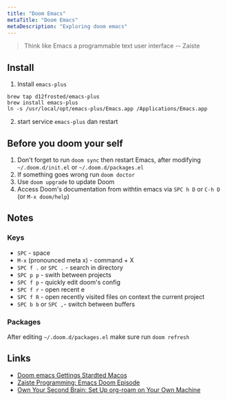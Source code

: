 ```yaml
---
title: "Doom Emacs"
metaTitle: "Doom Emacs"
metaDescription: "Exploring doom emacs"
---
```


> Think like Emacs a programmable text user interface -- Zaiste

## Install

1. Install `emacs-plus`

```
brew tap d12frosted/emacs-plus
brew install emacs-plus
ln -s /usr/local/opt/emacs-plus/Emacs.app /Applications/Emacs.app
```

2. start service `emacs-plus` dan restart

## Before you doom your self

1. Don't forget to run `doom sync` then restart Emacs, after modifying `~/.doom.d/init.el` or `~/.doom.d/packages.el`
1. If something goes wrong run `doom doctor`
1. Use `doom upgrade` to update Doom
1. Access Doom's documentation from withtin emacs via `SPC h D` or `C-h D` (or `M-x doom/help`)

## Notes

### Keys

- `SPC` - space
- `M-x` (pronounced meta x) - command + X
- `SPC f .` or `SPC .` - search in directory
- `SPC p p` - swith between projects
- `SPC f p` - quickly edit doom's config
- `SPC f r` - open recent
e
- `SPC f R` - open recently visited files on context the current project
- `SPC b b` or `SPC ,`- switch between buffers

### Packages

After editing `~/.doom.d/packages.el` make sure run `doom refresh`

## Links

- [Doom emacs Gettings Stardted Macos](https://github.cm/hlissner/doom-emacs/blob/develop/docs/getting_started.org#with-homebrew)
- [Zaiste Programming: Emacs Doom Episode](https://www.yoube.com/watch?v=rCMh7srOqvw)
- [Own Your Second Brain: Set Up org-roam on Your Own Machine](https://www.ianjones.us/blog/2020-05-05-doom-emacs/)
